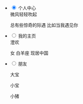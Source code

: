 <!DOCTYPE html>
<html lang="en">
	<head>
		<meta charset="UTF-8">
			<title>Title</title>
			<link rel="stylesheet" href="../css/demo.css">
	</head>
	<body>
		<div class="demo">
			<ul class="demo_ul">
				<li class="demo_li">
					<input class="active" type="radio" name="check" id="active1" checked/>
					<label for="active1">个人中心</label>
					<div>
						<abbr>微风轻轻吹起</abbr>
						<p>总有些惊奇的际遇 比如当我遇见你</p>
					</div>
				</l>
				<li class="demo_li">
					<input class="active" type="radio" name="check" id="active2"/>
					<label for="active2">我的主页</label>
					<div>
						<abbr>澄欢</abbr>
						<p>女 白羊座 现居中国</p>
					</div>
				</li>
				<li class="demo_li">
					<input class="active" type="radio" name="check" id="active3"/>
					<label for="active3">朋友</label>
					<div>
						<p>大宝</p>
						<p>小宝</p>
						<p>小猪</p>
					</div>
				</li>
			</ul>
		</div>
	</body>
</html>

